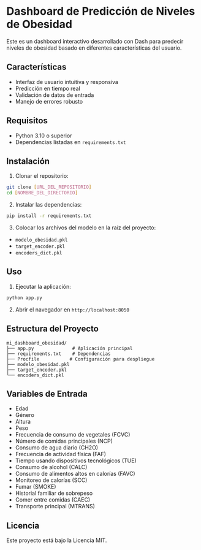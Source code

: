 # Dashboard de Predicción de Niveles de Obesidad

Este es un dashboard interactivo desarrollado con Dash para predecir niveles de obesidad basado en diferentes características del usuario.

## Características

- Interfaz de usuario intuitiva y responsiva
- Predicción en tiempo real
- Validación de datos de entrada
- Manejo de errores robusto

## Requisitos

- Python 3.10 o superior
- Dependencias listadas en `requirements.txt`

## Instalación

1. Clonar el repositorio:
```bash
git clone [URL_DEL_REPOSITORIO]
cd [NOMBRE_DEL_DIRECTORIO]
```

2. Instalar las dependencias:
```bash
pip install -r requirements.txt
```

3. Colocar los archivos del modelo en la raíz del proyecto:
- `modelo_obesidad.pkl`
- `target_encoder.pkl`
- `encoders_dict.pkl`

## Uso

1. Ejecutar la aplicación:
```bash
python app.py
```

2. Abrir el navegador en `http://localhost:8050`

## Estructura del Proyecto

```
mi_dashboard_obesidad/
├── app.py              # Aplicación principal
├── requirements.txt    # Dependencias
├── Procfile           # Configuración para despliegue
├── modelo_obesidad.pkl
├── target_encoder.pkl
└── encoders_dict.pkl
```

## Variables de Entrada

- Edad
- Género
- Altura
- Peso
- Frecuencia de consumo de vegetales (FCVC)
- Número de comidas principales (NCP)
- Consumo de agua diario (CH2O)
- Frecuencia de actividad física (FAF)
- Tiempo usando dispositivos tecnológicos (TUE)
- Consumo de alcohol (CALC)
- Consumo de alimentos altos en calorías (FAVC)
- Monitoreo de calorías (SCC)
- Fumar (SMOKE)
- Historial familiar de sobrepeso
- Comer entre comidas (CAEC)
- Transporte principal (MTRANS)

## Licencia

Este proyecto está bajo la Licencia MIT. 